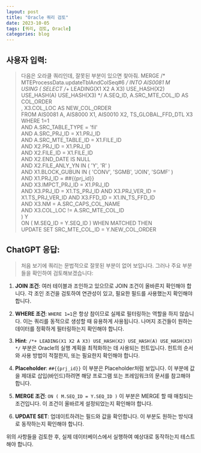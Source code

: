 ```yaml
---
layout: post
title: "Oracle 쿼리 검토"
date: 2023-10-05
tags: [쿼리, 검토, Oracle]
categories: blog
---
```


## 사용자 입력:
> 다음은 오라클 쿼리인데, 잘못된 부분이 있으면 찾아줘. MERGE /* MTEProcessData.updateTblAndColSeq#6 */ 
 INTO AIS0081 M    
USING ( SELECT /*+ LEADING(X1 X2 A X3) USE_HASH(X2) USE_HASH(A) USE_HASH(X3) */ 
               A.SEQ_ID, A.SRC_MTE_COL_ID AS COL_ORDER                            
             , X3.COL_LOC AS NEW_COL_ORDER                                        
          FROM AIS0081 A, AIS8000 X1, AIS0010 X2, TS_GLOBAL_FFD_DTL X3            
         WHERE 1=1                                                                
           AND A.SRC_TABLE_TYPE    = 'fil'                                        
           AND A.SRC_PRJ_ID        = X1.PRJ_ID                                    
           AND A.SRC_MTE_TABLE_ID  = X1.FILE_ID                                   
           AND X2.PRJ_ID           = X1.PRJ_ID                                    
           AND X2.FILE_ID          = X1.FILE_ID                                   
           AND X2.END_DATE         IS NULL                                        
           AND X2.FILE_ANLY_YN     IN ( 'Y', 'R' )                                
           AND X1.BLOCK_GUBUN      IN ( 'CONV', 'SGMB', 'JOIN', 'SGMF' )          
           AND X1.PRJ_ID           = ##{{prj_id}}                                            
           AND X3.IMPCT_PRJ_ID     =  X1.PRJ_ID                                   
           AND X3.PRJ_ID           =  X1.TS_PRJ_ID
           AND X3.PRJ_VER_ID       =  X1.TS_PRJ_VER_ID
           AND X3.FFD_ID           =  X1.IN_TS_FFD_ID                             
           AND X3.NM               =  A.SRC_CAPS_COL_NAME                         
           AND X3.COL_LOC          != A.SRC_MTE_COL_ID                            
      ) Y                                                                         
   ON ( M.SEQ_ID = Y.SEQ_ID )
WHEN MATCHED THEN                                       
 UPDATE SET SRC_MTE_COL_ID = Y.NEW_COL_ORDER

## ChatGPT 응답:
> 처음 보기에 쿼리는 문법적으로 잘못된 부분이 없어 보입니다. 그러나 주요 부분들을 확인하여 검토해보겠습니다:

1. **JOIN 조건**: 여러 테이블과 조인하고 있으므로 JOIN 조건이 올바른지 확인해야 합니다. 각 조인 조건을 검토하여 연관성이 있고, 필요한 필드를 사용했는지 확인해야 합니다.

2. **WHERE 조건**: `WHERE 1=1`은 항상 참이므로 실제로 필터링하는 역할을 하지 않습니다. 이는 쿼리를 동적으로 생성할 때 유용하게 사용됩니다. 나머지 조건들이 원하는 데이터를 정확하게 필터링하는지 확인해야 합니다.

3. **Hint**: `/*+ LEADING(X1 X2 A X3) USE_HASH(X2) USE_HASH(A) USE_HASH(X3) */` 부분은 Oracle의 실행 계획을 최적화하는 데 사용되는 힌트입니다. 힌트의 순서와 사용 방법이 적절한지, 또는 필요한지 확인해야 합니다.

4. **Placeholder**: `##{{prj_id}}` 이 부분은 Placeholder처럼 보입니다. 이 부분에 값을 제대로 삽입(바인드)하려면 해당 프로그램 또는 프레임워크의 문서를 참고해야 합니다.

5. **MERGE 조건**: `ON ( M.SEQ_ID = Y.SEQ_ID )` 이 부분은 MERGE 할 때 매칭되는 조건입니다. 이 조건이 올바르게 설정되었는지 확인해야 합니다.

6. **UPDATE SET**: 업데이트하려는 필드와 값을 확인합니다. 이 부분도 원하는 방식대로 동작하는지 확인해야 합니다.

위의 사항들을 검토한 후, 실제 데이터베이스에서 실행하여 예상대로 동작하는지 테스트해야 합니다.

